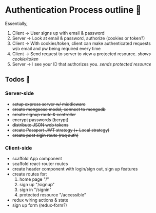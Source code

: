 # Authentication Process outline 📝

Essentially,
1.	Client → User signs up with email & password
2.	Server → Look at email & password, authorize (cookies or token?)
3.	Client → With cookies/token, client can make authenticated requests w/o email and pw being required every time
5.	Client → Send request to server to view a protected resource. *shows cookie/token*
6.	Server → I see your ID that authorizes you. *sends protected resource*


## Todos 📌

### Server-side
* ~~setup express server w/ middleware~~
* ~~create mongoose model, connect to mongodb~~
* ~~create signup route & controller~~
* ~~encrypt passwords (bcrypt)~~
* ~~distribute JSON web tokens~~
* ~~create Passport JWT strategy (+ Local strategy)~~
* ~~create post sigin route (req auth)~~

### Client-side
* scaffold App component
* scaffold react-router routes
* create header component with login/sign out, sign up features
* create routes for:
  1. home page "/"
  2. sign up "/signup"
  3. sign in "/signin"
  4. protected resource "/accessible"
* redux wiring actions & state
* sign up form (redux-form?)